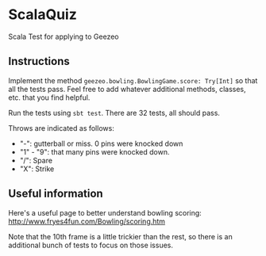 # ScalaQuiz

Scala Test for applying to Geezeo

## Instructions

Implement the method `geezeo.bowling.BowlingGame.score: Try[Int]` so that all the tests pass.  Feel free to add whatever additional methods, classes, etc. that you find helpful.

Run the tests using `sbt test`.  There are 32 tests, all should pass.

Throws are indicated as follows:

* "-": gutterball or miss.  0 pins were knocked down
* "1" - "9": that many pins were knocked down.
* "/": Spare
* "X": Strike

## Useful information

Here's a useful page to better understand bowling scoring: http://www.fryes4fun.com/Bowling/scoring.htm

Note that the 10th frame is a little trickier than the rest, so there is an additional bunch of tests to focus on those issues.
